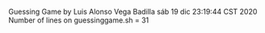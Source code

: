 Guessing Game by Luis Alonso Vega Badilla
sáb 19 dic 23:19:44 CST 2020
Number of lines on guessinggame.sh = 31
